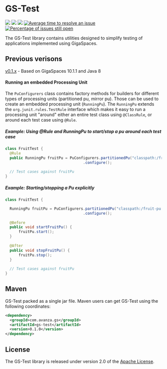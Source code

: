 # GS-Test
[![][travis img]][travis]
[![][maven img]][maven]
[![][license img]][license]
[![Average time to resolve an issue](http://isitmaintained.com/badge/resolution/AvanzaBank/gs-test.svg)](http://isitmaintained.com/project/AvanzaBank/gs-test "Average time to resolve an issue")
[![Percentage of issues still open](http://isitmaintained.com/badge/open/AvanzaBank/gs-test.svg)](http://isitmaintained.com/project/AvanzaBank/gs-test "Percentage of issues still open")

The GS-Test library contains utilities designed to simplify testing of applications implemented using GigaSpaces.

## Previous verisons

[v0.1.x](https://github.com/AvanzaBank/gs-test/tree/v0.1.x) - Based on GigaSpaces 10.1.1 and Java 8

#### Running an embedded Processing Unit
The `PuConfigurers` class contains factory methods for builders for different types of processing units (partitioned pu, mirror pu). Those can be used to create an embedded processing unit (`RunningPu`). The `RunningPu` extends the `org.junit.rules.TestRule` interface which makes it easy to run a processing unit "around" either an entire test class using `@ClassRule`, or around each test case using `@Rule`.

##### Example: Using @Rule and RunningPu to start/stop a pu around each test case
```java
class FruitTest {
  @Rule
  public RunningPu fruitPu = PuConfigurers.partitionedPu("classpath:/fruit-pu.xml")
                                   .configure();
                                   
  // Test cases against fruitPu
}
```

##### Example: Starting/stopping a Pu explicitly
```java
class FruitTest {

  RunningPu fruitPu = PuConfigurers.partitionedPu("classpath:/fruit-pu.xml")
                                   .configure();
  
  @Before                                 
  public void startFruitPu() {
      fruitPu.start();
  }
  
  @After                                 
  public void stopFruitPu() {
      fruitPu.stop();
  }
                                   
  // Test cases against fruitPu
}

```

## Maven

GS-Test packed as a single jar file. Maven users can get GS-Test using the following coordinates:

```xml
<dependency>
  <groupId>com.avanza.gs</groupId>
  <artifactId>gs-test</artifactId>
  <version>0.1.0</version>
</dependency>
``` 



## License
The GS-Test library is released under version 2.0 of the [Apache License](http://www.apache.org/licenses/LICENSE-2.0).

[travis]:https://travis-ci.org/AvanzaBank/gs-test
[travis img]:https://api.travis-ci.org/AvanzaBank/gs-test.svg

[release]:https://github.com/avanzabank/gs-test/releases
[release img]:https://img.shields.io/github/release/avanzabank/gs-test.svg

[license]:LICENSE
[license img]:https://img.shields.io/badge/License-Apache%202-blue.svg

[maven]:http://search.maven.org/#search|gav|1|g:"com.avanza.gs"
[maven img]:https://maven-badges.herokuapp.com/maven-central/com.avanza.gs/gs-test/badge.svg
